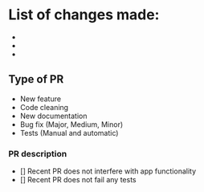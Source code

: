 # List of changes made:

-
-
-

## Type of PR

-   New feature
-   Code cleaning
-   New documentation
-   Bug fix (Major, Medium, Minor)
-   Tests (Manual and automatic)

### PR description

-   [] Recent PR does not interfere with app functionality
-   [] Recent PR does not fail any tests


<!---
Example:
Fix|Update for dialoq/PR-Number/name_of_fix
--->
